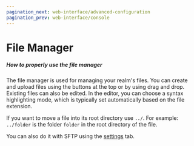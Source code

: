 ```yaml
---
pagination_next: web-interface/advanced-configuration
pagination_prev: web-interface/console
---
```


# File Manager

##### How to properly use the file manager

The file manager is used for managing your realm's files. You can create and upload files using the buttons at the top or by using drag and drop.
Existing files can also be edited. In the editor, you can choose a syntax highlighting mode, which is typically set automatically based on the file extension.

If you want to move a file into its root directory use `../`. For example: `../folder` is the folder `folder` in the root directory of the file.

You can also do it with SFTP using the [settings](./other-tabs) tab.